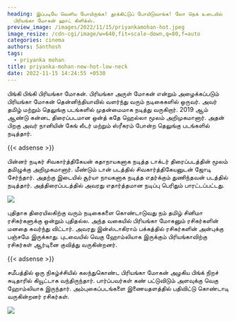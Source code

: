 ```yaml
---
heading: இப்படியே வெளிய போயிருங்க! தூக்கிட்டுப் போயிடுவாங்க! லோ நெக் உடையில்
  பிரியங்கா மோகன் ஹாட் கிளிக்ஸ்.
preview_image: /images/2022/11/15/priyankamohan-hot.jpeg
image_resize: /cdn-cgi/image/w=640,fit=scale-down,q=80,f=auto
categories: cinema
authors: Santhosh
tags:
  - priyanka mohan
title: priyanka-mohan-new-hot-low-neck
date: 2022-11-15 14:24:55 +0530
---
```

பிங்கி பிங்கி பிரியங்கா மோகன்.
பிரியங்கா அருள் மோகன் என்றும் அழைக்கப்படும் பிரியங்கா மோகன் தென்னிந்தியாவில் வளர்ந்து வரும் நடிகைகளில் ஒருவர். அவர் தமிழ் மற்றும் தெலுங்கு படங்களில் முதன்மைமாக நடித்து வருகிறார்.  2019 ஆம் ஆண்டு கன்னட திரைப்படமான ஒன்த் கதே ஹெல்லா மூலம் அறிமுகமானார். அதன் பிறகு அவர் நானியின் கேங் லீடர் மற்றும் ஸ்ரீகரம் போன்ற தெலுங்கு படங்களில் நடித்தார். 

{{< adsense >}}


பின்னர் நடிகர் சிவகார்த்திகேயன் கதாநாயகனாக நடித்த டாக்டர் திரைப்படத்தின் மூலம் தமிழுக்கு அறிமுகமானார். மீண்டும் டான் படத்தில் சிவகார்த்திகேயனுடன் ஜோடி சேர்ந்தார். அதற்கு இடையில் சூர்யா நாயகனாக நடித்த  எதர்க்கும் துணிந்தவன் படத்தில் நடித்தார். அத்திரைப்படத்தில் அவரது எதார்த்தமான நடிப்பு பெரிதும் பாரட்டப்பட்டது. 


![](/images/2022/11/15/priyanka-mohan-new-hot-low-neck.jpeg)

புதிதாக திரையிலகிற்கு வரும் நடிகைகளை கொண்டாடுவது நம் தமிழ் சினிமா ரசிகர்களுக்கு ஒன்றும் புதிதல்ல. அந்த வகையில் பிரியங்கா மோகனும் ரசிகர்களின் மனதை கவர்ந்து விட்டார். அவரது இன்ஸ்டாகிராம் பக்கத்தில் ரசிகர்களின் அன்புக்கு பஞ்சமே இருக்காது. புடவையில் வெகு ஹோம்லியாக இருக்கும் பிரியங்காவிற்கு  ரசிகர்கள் ஆர்டினை  குவித்து வருகின்றனர். 

{{< adsense >}}


சமீபத்தில் ஒரு நிகழ்ச்சியில் கலந்துகொண்ட பிரியங்கா மோகன் அழகிய பிங்க் நிறச் சுடிதாரில் கியூட்டாக வந்திருந்தார். பார்ப்பவர்கள் கண் பட்டுவிடும் அளவுக்கு வெகு ஹோம்லியாக இருந்தார். அம்புகைப்படங்களை இணையதளத்தில் பதிவிட்டு கொண்டாடி வருகின்றனர் ரசிகர்கள்.

![](/images/2022/11/15/priyanka-mohan-new-hot-low-neck22.jpeg)